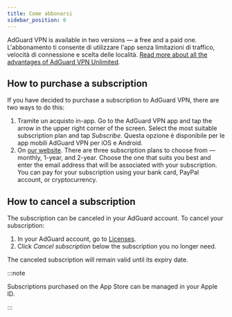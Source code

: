 ```yaml
---
title: Come abbonarsi
sidebar_position: 6
---
```


AdGuard VPN is available in two versions — a free and a paid one. L'abbonamento ti consente di utilizzare l'app senza limitazioni di traffico, velocità di connessione e scelta delle località. [Read more about all the advantages of AdGuard VPN Unlimited](/general/free-vs-unlimited).

## How to purchase a subscription

If you have decided to purchase a subscription to AdGuard VPN, there are two ways to do this:

1. Tramite un acquisto in-app. Go to the AdGuard VPN app and tap the arrow in the upper right corner of the screen. Select the most suitable subscription plan and tap *Subscribe*. Questa opzione è disponibile per le app mobili AdGuard VPN per iOS e Android.
2. On [our website](https://adguard-vpn.com/license.html). There are three subscription plans to choose from — monthly, 1-year, and 2-year. Choose the one that suits you best and enter the email address that will be associated with your subscription. You can pay for your subscription using your bank card, PayPal account, or cryptocurrency.

## How to cancel a subscription

The subscription can be canceled in your AdGuard account. To cancel your subscription:

 1. In your AdGuard account, go to [Licenses](https://my.adguard.com/account/licenses).
 1. Click *Cancel subscription* below the subscription you no longer need.

The canceled subscription will remain valid until its expiry date.

:::note

Subscriptions purchased on the App Store can be managed in your Apple ID.

:::
